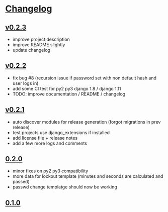# [Changelog](https://github.com/mhcomm/django-pwdtk/releases)

## [v0.2.3](https://github.com/mhcomm/django-pwdtk/compare/0.2.2...v0.2.3)
* improve project description
* improve README slightly
* update changelog
## [v0.2.2](https://github.com/mhcomm/django-pwdtk/compare/0.2.1...v0.2.2)
* fix bug #8 (recursion issue if password set with non default hash and user logs in)
* add some CI test for py2 py3 django 1.8 / django 1.11
* TODO: improve documentation / README / changelog
## [v0.2.1](https://github.com/mhcomm/django-pwdtk/compare/0.2.0...v0.2.1)
* auto discover modules for release generation (forgot migrations in prev release)
* test projects use django_extensions if installed
* add license file + release notes
* add a few more logs and comments

## [0.2.0](https://github.com/mhcomm/django-pwdtk/compare/0.1.0...0.2.0)
* minor fixes on py2 py3 compatibility
* more data for lockout template (minutes and seconds are calculated and passed)
* passwd change templatge should now be working

## [0.1.0](https://github.com/mhcomm/django-pwdtk/compare/9a16261b1abb56df9fd28a251358196fca438219...0.2.0)

